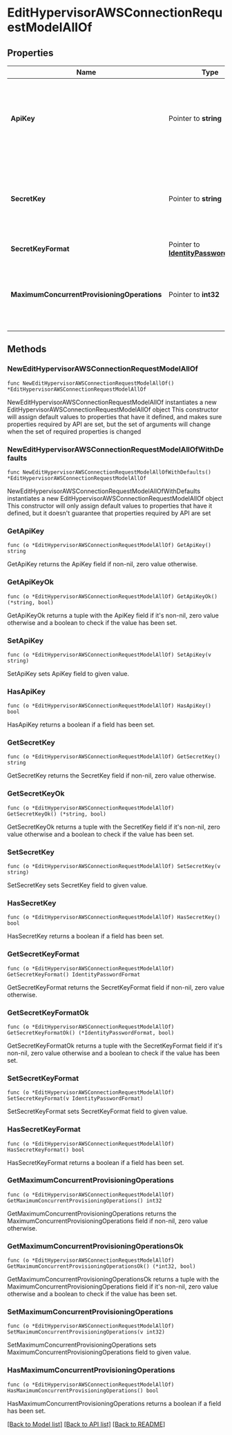 # EditHypervisorAWSConnectionRequestModelAllOf

## Properties

Name | Type | Description | Notes
------------ | ------------- | ------------- | -------------
**ApiKey** | Pointer to **string** | The API key used to authenticate with the AWS APIs.  Optional.  If not specified, will not be changed.  If specified, the SecretKey must also be specified. | [optional] 
**SecretKey** | Pointer to **string** | The secret key used to authenticate with the AWS APIs.  Optional. Must be specified in the format indicated by SecretKeyFormat. | [optional] 
**SecretKeyFormat** | Pointer to [**IdentityPasswordFormat**](IdentityPasswordFormat.md) |  | [optional] 
**MaximumConcurrentProvisioningOperations** | Pointer to **int32** | Maximum number of concurrent AWS provisioning operations. Optional.  If not specified, will not be changed. | [optional] 

## Methods

### NewEditHypervisorAWSConnectionRequestModelAllOf

`func NewEditHypervisorAWSConnectionRequestModelAllOf() *EditHypervisorAWSConnectionRequestModelAllOf`

NewEditHypervisorAWSConnectionRequestModelAllOf instantiates a new EditHypervisorAWSConnectionRequestModelAllOf object
This constructor will assign default values to properties that have it defined,
and makes sure properties required by API are set, but the set of arguments
will change when the set of required properties is changed

### NewEditHypervisorAWSConnectionRequestModelAllOfWithDefaults

`func NewEditHypervisorAWSConnectionRequestModelAllOfWithDefaults() *EditHypervisorAWSConnectionRequestModelAllOf`

NewEditHypervisorAWSConnectionRequestModelAllOfWithDefaults instantiates a new EditHypervisorAWSConnectionRequestModelAllOf object
This constructor will only assign default values to properties that have it defined,
but it doesn't guarantee that properties required by API are set

### GetApiKey

`func (o *EditHypervisorAWSConnectionRequestModelAllOf) GetApiKey() string`

GetApiKey returns the ApiKey field if non-nil, zero value otherwise.

### GetApiKeyOk

`func (o *EditHypervisorAWSConnectionRequestModelAllOf) GetApiKeyOk() (*string, bool)`

GetApiKeyOk returns a tuple with the ApiKey field if it's non-nil, zero value otherwise
and a boolean to check if the value has been set.

### SetApiKey

`func (o *EditHypervisorAWSConnectionRequestModelAllOf) SetApiKey(v string)`

SetApiKey sets ApiKey field to given value.

### HasApiKey

`func (o *EditHypervisorAWSConnectionRequestModelAllOf) HasApiKey() bool`

HasApiKey returns a boolean if a field has been set.

### GetSecretKey

`func (o *EditHypervisorAWSConnectionRequestModelAllOf) GetSecretKey() string`

GetSecretKey returns the SecretKey field if non-nil, zero value otherwise.

### GetSecretKeyOk

`func (o *EditHypervisorAWSConnectionRequestModelAllOf) GetSecretKeyOk() (*string, bool)`

GetSecretKeyOk returns a tuple with the SecretKey field if it's non-nil, zero value otherwise
and a boolean to check if the value has been set.

### SetSecretKey

`func (o *EditHypervisorAWSConnectionRequestModelAllOf) SetSecretKey(v string)`

SetSecretKey sets SecretKey field to given value.

### HasSecretKey

`func (o *EditHypervisorAWSConnectionRequestModelAllOf) HasSecretKey() bool`

HasSecretKey returns a boolean if a field has been set.

### GetSecretKeyFormat

`func (o *EditHypervisorAWSConnectionRequestModelAllOf) GetSecretKeyFormat() IdentityPasswordFormat`

GetSecretKeyFormat returns the SecretKeyFormat field if non-nil, zero value otherwise.

### GetSecretKeyFormatOk

`func (o *EditHypervisorAWSConnectionRequestModelAllOf) GetSecretKeyFormatOk() (*IdentityPasswordFormat, bool)`

GetSecretKeyFormatOk returns a tuple with the SecretKeyFormat field if it's non-nil, zero value otherwise
and a boolean to check if the value has been set.

### SetSecretKeyFormat

`func (o *EditHypervisorAWSConnectionRequestModelAllOf) SetSecretKeyFormat(v IdentityPasswordFormat)`

SetSecretKeyFormat sets SecretKeyFormat field to given value.

### HasSecretKeyFormat

`func (o *EditHypervisorAWSConnectionRequestModelAllOf) HasSecretKeyFormat() bool`

HasSecretKeyFormat returns a boolean if a field has been set.

### GetMaximumConcurrentProvisioningOperations

`func (o *EditHypervisorAWSConnectionRequestModelAllOf) GetMaximumConcurrentProvisioningOperations() int32`

GetMaximumConcurrentProvisioningOperations returns the MaximumConcurrentProvisioningOperations field if non-nil, zero value otherwise.

### GetMaximumConcurrentProvisioningOperationsOk

`func (o *EditHypervisorAWSConnectionRequestModelAllOf) GetMaximumConcurrentProvisioningOperationsOk() (*int32, bool)`

GetMaximumConcurrentProvisioningOperationsOk returns a tuple with the MaximumConcurrentProvisioningOperations field if it's non-nil, zero value otherwise
and a boolean to check if the value has been set.

### SetMaximumConcurrentProvisioningOperations

`func (o *EditHypervisorAWSConnectionRequestModelAllOf) SetMaximumConcurrentProvisioningOperations(v int32)`

SetMaximumConcurrentProvisioningOperations sets MaximumConcurrentProvisioningOperations field to given value.

### HasMaximumConcurrentProvisioningOperations

`func (o *EditHypervisorAWSConnectionRequestModelAllOf) HasMaximumConcurrentProvisioningOperations() bool`

HasMaximumConcurrentProvisioningOperations returns a boolean if a field has been set.


[[Back to Model list]](../README.md#documentation-for-models) [[Back to API list]](../README.md#documentation-for-api-endpoints) [[Back to README]](../README.md)


